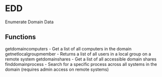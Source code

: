 # EDD
Enumerate Domain Data

## Functions
getdomaincomputers - Get a list of all computers in the domain
getnetlocalgroupmember - Returns a list of all users in a local group on a remote system
getdomainshares - Get a list of all accessible domain shares
finddomainprocess - Search for a specific process across all systems in the domain (requires admin access on remote systems)
